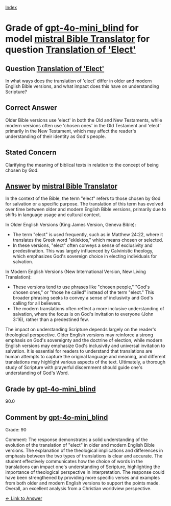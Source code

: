 
[Index](../../../../index.md)
# Grade of [gpt-4o-mini_blind](../../../grading_models/gpt-4o-mini_blind.md) for model [mistral Bible Translator](../../../answering_models/mistral_Bible_Translator.md) for question [Translation of 'Elect'](../../../questions/Translation_of__Elect_.md)

## Question [Translation of 'Elect'](../../../questions/Translation_of__Elect_.md)
In what ways does the translation of 'elect' differ in older and modern English Bible versions, and what impact does this have on understanding Scripture?

## Correct Answer
Older Bible versions use 'elect' in both the Old and New Testaments, while modern versions often use 'chosen ones' in the Old Testament and 'elect' primarily in the New Testament, which may affect the reader's understanding of their identity as God's people.

## Stated Concern
Clarifying the meaning of biblical texts in relation to the concept of being chosen by God.

## [Answer](../Translation_of__Elect_.md) by [mistral Bible Translator](../../../answering_models/mistral_Bible_Translator.md)
 In the context of the Bible, the term "elect" refers to those chosen by God for salvation or a specific purpose. The translation of this term has evolved over time between older and modern English Bible versions, primarily due to shifts in language usage and cultural context.

In Older English Versions (King James Version, Geneva Bible):
- The term "elect" is used frequently, such as in Matthew 24:22, where it translates the Greek word "eklektos," which means chosen or selected.
- In these versions, "elect" often conveys a sense of exclusivity and predestination. This was largely influenced by Calvinistic theology, which emphasizes God's sovereign choice in electing individuals for salvation.

In Modern English Versions (New International Version, New Living Translation):
- These versions tend to use phrases like "chosen people," "God's chosen ones," or "those he called" instead of the term "elect." This broader phrasing seeks to convey a sense of inclusivity and God's calling for all believers.
- The modern translations often reflect a more inclusive understanding of salvation, where the focus is on God's invitation to everyone (John 3:16), rather than a predestined few.

The impact on understanding Scripture depends largely on the reader's theological perspective. Older English versions may reinforce a strong emphasis on God's sovereignty and the doctrine of election, while modern English versions may emphasize God's inclusivity and universal invitation to salvation. It is essential for readers to understand that translations are human attempts to capture the original language and meaning, and different translations may highlight various aspects of the text. Ultimately, a thorough study of Scripture with prayerful discernment should guide one's understanding of God's Word.

## Grade by [gpt-4o-mini_blind](../../../grading_models/gpt-4o-mini_blind.md)
90.0

## Comment by [gpt-4o-mini_blind](../../../grading_models/gpt-4o-mini_blind.md)
Grade: 90

Comment: The response demonstrates a solid understanding of the evolution of the translation of "elect" in older and modern English Bible versions. The explanation of the theological implications and differences in emphasis between the two types of translations is clear and accurate. The student effectively communicates how the choice of words in the translations can impact one's understanding of Scripture, highlighting the importance of theological perspective in interpretation. The response could have been strengthened by providing more specific verses and examples from both older and modern English versions to support the points made. Overall, an excellent analysis from a Christian worldview perspective.

[&lt;- Link to Answer](../Translation_of__Elect_.md)
